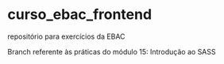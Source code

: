 # curso_ebac_frontend
repositório para exercícios da EBAC

Branch referente às práticas do módulo 15: Introdução ao SASS

